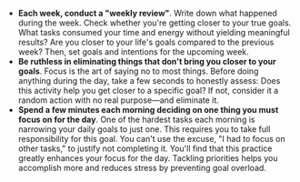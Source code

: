 - **Each week, conduct a "weekly review"**. Write down what happened during the week. Check whether you're getting closer to your true goals. What tasks consumed your time and energy without yielding meaningful results? Are you closer to your life's goals compared to the previous week? Then, set goals and intentions for the upcoming week. 
- **Be ruthless in eliminating things that don't bring you closer to your goals**. Focus is the art of saying no to most things. Before doing anything during the day, take a few seconds to honestly assess: Does this activity help you get closer to a specific goal? If not, consider it a random action with no real purpose—and eliminate it. 
- **Spend a few minutes each morning deciding on one thing you must focus on for the day**. One of the hardest tasks each morning is narrowing your daily goals to just one. This requires you to take full responsibility for this goal. You can't use the excuse, "I had to focus on other tasks," to justify not completing it. You'll find that this practice greatly enhances your focus for the day. Tackling priorities helps you accomplish more and reduces stress by preventing goal overload.